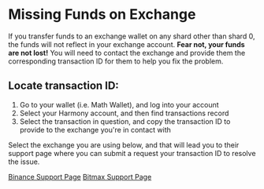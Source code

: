 # Missing Funds on Exchange

If you transfer funds to an exchange wallet on any shard other than shard 0, the funds will not reflect in your exchange account. **Fear not, your funds are not lost!** You will need to contact the exchange and provide them the corresponding transaction ID for them to help you fix the problem.

## Locate transaction ID: <a id="locate-transaction-id"></a>

1. Go to your wallet \(i.e. Math Wallet\), and log into your account
2. Select your Harmony account, and then find transactions record
3. Select the transaction in question, and copy the transaction ID to provide to the exchange you're in contact with

Select the exchange you are using below, and that will lead you to their support page where you can submit a request your transaction ID to resolve the issue.

​[Binance Support Page](https://www.binance.com/en/support-center) [Bitmax Support Page](https://bitmaxhelp.zendesk.com/hc/en-us/requests/new)​

